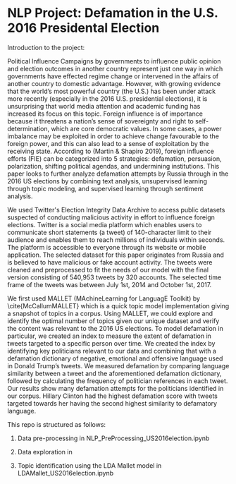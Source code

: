 # NLP Project: Defamation in the U.S. 2016 Presidental Election

Introduction to the project:

Political Influence Campaigns by governments to influence public opinion and election outcomes in another country represent just one way in which governments have effected regime change or intervened in the affairs of another country to domestic advantage. However, with growing evidence that the world’s most powerful country (the U.S.) has been under attack more recently (especially in the 2016 U.S. presidential elections), it is unsurprising that world media attention and academic funding has increased its focus on this topic. Foreign influence is of importance because it threatens a nation’s sense of sovereignty and right to self-determination, which are core democratic values. In some cases, a power imbalance may be exploited in order to achieve change favourable to the foreign power, and this can also lead to a sense of exploitation by the receiving state. According to (Martin & Shapiro 2019), foreign influence efforts (FIE) can be categorized into 5 strategies: defamation, persuasion, polarization, shifting political agendas, and undermining institutions. This paper looks to further analyze defamation attempts by Russia through in the 2016 US elections by combining text analysis, unsupervised learning through topic modeling, and supervised learning through sentiment analysis. 

We used Twitter's Election Integrity Data Archive to access public datasets suspected of conducting malicious activity in effort to influence foreign elections. Twitter is a social media platform which enables  users  to  communicate  short statements  (a  tweet) of 140-character limit to  their audience and enables them to reach millions of individuals within seconds.  The platform is accessible to everyone through its website or mobile application. The selected dataset for this paper originates from Russia and is believed to have malicious or fake account activity. The tweets were cleaned and preprocessed to fit the needs of our model with the final version consisting of 540,953 tweets by 320 accounts. The selected time frame of the tweets was between July 1st, 2014 and October 1st, 2017.

We first used MALLET (MAchineLearning for LanguagE Toolkit) by \cite{McCallumMALLET} which is a quick topic model implementation giving a snapshot of topics in a corpus. Using MALLET, we could explore and identify the optimal number of topics given our unique dataset and verify the content was relevant to the 2016 US elections. To model defamation in particular, we created an index to measure the extent of defamation in tweets targeted to a specific person over time. We created the index by identifying key politicians relevant to our data and combining that with a defamation dictionary of negative, emotional and offensive language used in Donald Trump’s tweets. We measured defamation by comparing language similarity between a tweet and the aforementioned defamation dictionary, followed by calculating the frequency of politician references in each tweet. Our results show many defamation attempts for the politicians identified in our corpus. Hillary Clinton had the highest defamation score with tweets targeted towards her having the second highest similarity to defamatory language.

This repo is structured as follows: 

1. Data pre-processing in NLP_PreProcessing_US2016election.ipynb

2. Data exploration in 

3. Topic identification using the LDA Mallet model in LDAMallet_US2016election.ipynb


